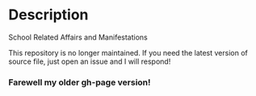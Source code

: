 # Description
School Related Affairs and Manifestations

This repository is no longer maintained. If you need the latest version of source file, just open an issue and I will respond!

### **Farewell my older gh-page version!**
